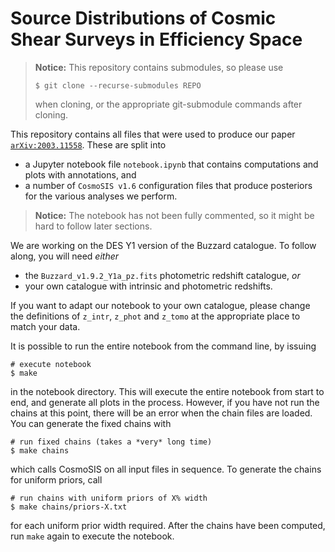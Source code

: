Source Distributions of Cosmic Shear Surveys in Efficiency Space
================================================================

> **Notice:** This repository contains submodules, so please use
>
>     $ git clone --recurse-submodules REPO
>
> when cloning, or the appropriate git-submodule commands after cloning.

This repository contains all files that were used to produce our paper
[`arXiv:2003.11558`](https://arxiv.org/abs/2003.11558). These are split into

- a Jupyter notebook file ``notebook.ipynb`` that contains computations and
  plots with annotations, and
- a number of ``CosmoSIS v1.6`` configuration files that produce posteriors for
  the various analyses we perform.

> **Notice:** The notebook has not been fully commented, so it might be hard to
> follow later sections.

We are working on the DES Y1 version of the Buzzard catalogue. To follow along,
you will need _either_

- the `Buzzard_v1.9.2_Y1a_pz.fits` photometric redshift catalogue, _or_
- your own catalogue with intrinsic and photometric redshifts.

If you want to adapt our notebook to your own catalogue, please change the
definitions of `z_intr`, `z_phot` and `z_tomo` at the appropriate place to
match your data.

It is possible to run the entire notebook from the command line, by issuing

    # execute notebook
    $ make

in the notebook directory. This will execute the entire notebook from start to
end, and generate all plots in the process. However, if you have not run the
chains at this point, there will be an error when the chain files are loaded.
You can generate the fixed chains with

    # run fixed chains (takes a *very* long time)
    $ make chains

which calls CosmoSIS on all input files in sequence. To generate the chains for
uniform priors, call

    # run chains with uniform priors of X% width
    $ make chains/priors-X.txt

for each uniform prior width required.  After the chains have been computed,
run `make` again to execute the notebook.
